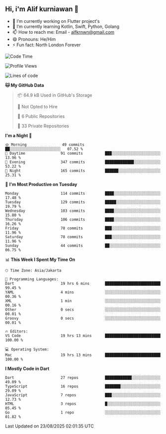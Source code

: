 ## Hi, i'm Alif kurniawan 👋

- 🔭 I’m currently working on Flutter project's
- 🌱 I’m currently learning Kotlin, Swift, Python, Golang
- 📫 How to reach me: Email - alfkrnwn@gmail.com
- 😄 Pronouns: He/Him
- ⚡ Fun fact: North London Forever

<!--START_SECTION:waka-->
![Code Time](http://img.shields.io/badge/Code%20Time-218%20hrs%2057%20mins-blue)

![Profile Views](http://img.shields.io/badge/Profile%20Views-26-blue)

![Lines of code](https://img.shields.io/badge/From%20Hello%20World%20I%27ve%20Written-701.4%20thousand%20lines%20of%20code-blue)

**🐱 My GitHub Data** 

> 📦 64.9 kB Used in GitHub's Storage 
 > 
> 🚫 Not Opted to Hire
 > 
> 📜 6 Public Repositories 
 > 
> 🔑 33 Private Repositories 
 > 
**I'm a Night 🦉** 

```text
🌞 Morning                49 commits          ██░░░░░░░░░░░░░░░░░░░░░░░   07.52 % 
🌆 Daytime                91 commits          ███░░░░░░░░░░░░░░░░░░░░░░   13.96 % 
🌃 Evening                347 commits         █████████████░░░░░░░░░░░░   53.22 % 
🌙 Night                  165 commits         ██████░░░░░░░░░░░░░░░░░░░   25.31 % 
```
📅 **I'm Most Productive on Tuesday** 

```text
Monday                   114 commits         ████░░░░░░░░░░░░░░░░░░░░░   17.48 % 
Tuesday                  129 commits         █████░░░░░░░░░░░░░░░░░░░░   19.79 % 
Wednesday                103 commits         ████░░░░░░░░░░░░░░░░░░░░░   15.80 % 
Thursday                 106 commits         ████░░░░░░░░░░░░░░░░░░░░░   16.26 % 
Friday                   78 commits          ███░░░░░░░░░░░░░░░░░░░░░░   11.96 % 
Saturday                 78 commits          ███░░░░░░░░░░░░░░░░░░░░░░   11.96 % 
Sunday                   44 commits          ██░░░░░░░░░░░░░░░░░░░░░░░   06.75 % 
```


📊 **This Week I Spent My Time On** 

```text
🕑︎ Time Zone: Asia/Jakarta

💬 Programming Languages: 
Dart                     19 hrs 6 mins       █████████████████████████   99.45 % 
YAML                     4 mins              ░░░░░░░░░░░░░░░░░░░░░░░░░   00.36 % 
XML                      1 min               ░░░░░░░░░░░░░░░░░░░░░░░░░   00.16 % 
Other                    0 secs              ░░░░░░░░░░░░░░░░░░░░░░░░░   00.01 % 
Groovy                   0 secs              ░░░░░░░░░░░░░░░░░░░░░░░░░   00.01 % 

🔥 Editors: 
VS Code                  19 hrs 13 mins      █████████████████████████   100.00 % 

💻 Operating System: 
Mac                      19 hrs 13 mins      █████████████████████████   100.00 % 
```

**I Mostly Code in Dart** 

```text
Dart                     27 repos            ████████████░░░░░░░░░░░░░   49.09 % 
TypeScript               16 repos            ███████░░░░░░░░░░░░░░░░░░   29.09 % 
JavaScript               7 repos             ███░░░░░░░░░░░░░░░░░░░░░░   12.73 % 
HTML                     3 repos             █░░░░░░░░░░░░░░░░░░░░░░░░   05.45 % 
Go                       1 repo              ░░░░░░░░░░░░░░░░░░░░░░░░░   01.82 % 
```




 Last Updated on 23/08/2025 02:01:35 UTC
<!--END_SECTION:waka-->
